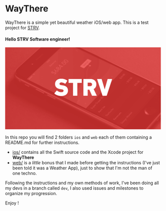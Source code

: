 # WayThere
WayThere is a simple yet beautiful weather iOS/web app.
This is a test project for [STRV](http://strv.com).

#### Hello STRV Software engineer!

![Welcome image](ios/images/welcome.png)

In this repo you will find 2 folders `ios` and `web` each of them containing a README.md for further instructions.

* [ios/](ios/) contains all the Swift source code and the Xcode project for **WayThere**
* [web/](web/) is a *little* bonus that I made before getting the instructions (I've just been told it was a Weather App), just to show that I'm not the man of one techno.

Following the instructions and my own methods of work, I've been doing all my devs in a branch called `dev`, I also used issues and milestones to organize my progression.

Enjoy !